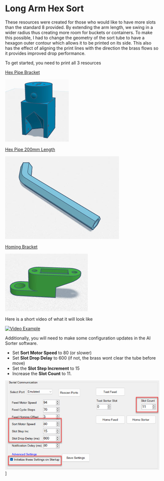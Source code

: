 # Long Arm Hex Sort

These resources were created for those who would like to have more slots than the standard 8 provided.  By extending the arm length, we swing in a wider radius thus creating more room for buckets or containers. To make this possible, I had to change the geometry of the sort tube to have a hexagon outer contour which allows it to be printed on its side. This also has the effect of aligning the print lines with the direction the brass flows so it provides improved drop performance.

To get started, you need to print all 3 resources

[Hex Pipe Bracket](CS7.1%20-%20LAHS%20-%20Pipe%20Bracket.stl)

![](./imgs/hex_sort_bracket.jpg)

[Hex Pipe 200mm Length](CS7.1%20-%20LAHS%20-%20HexPipe%20-%20200mm.stl)

![](./imgs/200_hex_pipe.jpg)

[Homing Bracket](CS7.1%20-%20LAHS%20-%20Homing%20Bracket.stl)

![](./imgs/tall_homing_bracket.jpg)

Here is a short video of what it will look like

[![Video Example](https://img.youtube.com/vi/aqpXGkVaJ-k/hqdefault.jpg)](https://youtu.be/aqpXGkVaJ-k)


Additionally, you will need to make some configuration updates in the AI Sorter software. 
- Set **Sort Motor Speed** to 80  (or slower)
- Set **Slot Drop Delay** to 600 (if not, the brass wont clear the tube before move)
- Set the **Slot Step Increment** to 15
- Increase the **Slot Count** to 11.

![Settings](./imgs/settings.jpg)]


